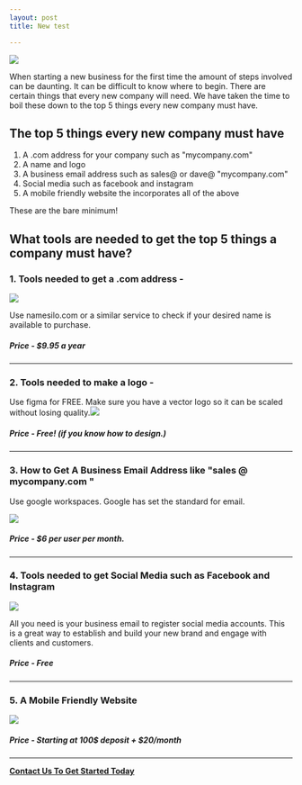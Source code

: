 ```yaml
---
layout: post
title: New test

---
```

![](/designco/uploads/frame-3-3.png)

When starting a new business for the first time the amount of steps involved can be daunting. It can be difficult to know where to begin. There are certain things that every new company will need. We have taken the time to boil these down to the top 5 things every new company must have.

## The top 5 things every new company must have

1. A .com address for your company such  as "mycompany.com"
2. A name and logo
3. A business email address such as sales@ or dave@ "mycompany.com"
4. Social media such as facebook and instagram
5. A mobile friendly website the incorporates  all of the above

These are the bare minimum!

## What tools are needed to get the top 5 things a company must have?

### 1. Tools needed to get a .com address -

![](/designco/uploads/screen-shot-2022-05-23-at-1-21-08-pm.png)

Use  namesilo.com or a similar service to check  if your desired name is available to purchase.

##### **Price -** $9.95 a year

***

### 2. Tools needed to make a logo -

Use figma for FREE. Make sure you have a vector logo so it can be scaled without losing quality.![](/designco/uploads/screen-shot-2022-05-23-at-1-26-30-pm.png)

##### **Price -** Free! (if you know how to design.)

***

### 3. How to Get A Business Email Address like "sales @ mycompany.com "

Use google workspaces. Google has set the standard for email.

![](/designco/uploads/screen-shot-2022-05-24-at-2-07-45-pm.png)

##### **Price -** $6 per user per month. 

***

### 4. Tools needed to get Social Media such as Facebook and Instagram

![](/designco/uploads/frame-3-4.png)

All you need is your business email to register social media accounts. This is a great way to establish and build your new brand and engage with clients and customers.

##### **Price -** Free

***

### 5. A Mobile Friendly Website

![](/designco/uploads/sample_steve.png)

##### **Price - Starting at** 100$ deposit + $20/month

***

[**Contact Us To Get Started Today**]()